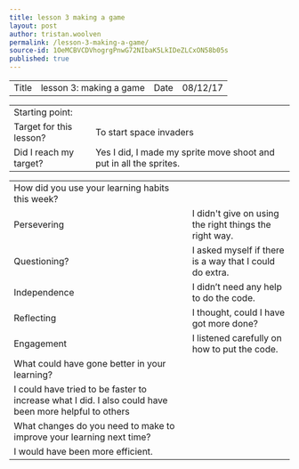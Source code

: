 ```yaml
---
title: lesson 3 making a game
layout: post
author: tristan.woolven
permalink: /lesson-3-making-a-game/
source-id: 1OeMCBVCDVhogrgPnwG72NIbaK5LkIDeZLCxON58b05s
published: true
---
```

<table>
  <tr>
    <td>Title</td>
    <td>lesson 3: making a game</td>
    <td>Date</td>
    <td>08/12/17</td>
  </tr>
</table>


<table>
  <tr>
    <td>Starting point:</td>
    <td></td>
  </tr>
  <tr>
    <td>Target for this lesson?</td>
    <td>To start space invaders</td>
  </tr>
  <tr>
    <td>Did I reach my target?</td>
    <td>Yes I did, I made my sprite move shoot and put in all the sprites.</td>
  </tr>
</table>


<table>
  <tr>
    <td>How did you use your learning habits this week?</td>
    <td></td>
  </tr>
  <tr>
    <td>Persevering</td>
    <td>I didn't give on using the right things the right way.</td>
  </tr>
  <tr>
    <td>Questioning?</td>
    <td>I asked myself if there is a way that I could do extra.</td>
  </tr>
  <tr>
    <td>Independence</td>
    <td>I didn’t need any help to do the code.</td>
  </tr>
  <tr>
    <td>Reflecting</td>
    <td>I thought, could I have got more done?</td>
  </tr>
  <tr>
    <td>Engagement</td>
    <td>I listened carefully on how to put the code.</td>
  </tr>
  <tr>
    <td>What could have gone better in your learning?</td>
    <td></td>
  </tr>
  <tr>
    <td>I could have tried to be faster to increase what I did. I also could have been more helpful to others</td>
    <td></td>
  </tr>
  <tr>
    <td>What changes do you need to make to improve your learning next time?</td>
    <td></td>
  </tr>
  <tr>
    <td>I would have been more efficient.
</td>
    <td></td>
  </tr>
</table>


